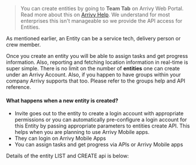 > You can create entities by going to **Team Tab** on Arrivy Web Portal. Read more about this on [Arrivy Help](https://help.arrivy.com/team-equipment). We understand for most enterprises this isn't manageable so we provide the API access for Entities.

As mentioned earlier, an Entity can be a service tech, delivery person or crew member.

Once you create an entity you will be able to assign tasks and get progress information. Also, reporting and fetching location information in real-time is super simple. There is no limit on the number of **entities** one can create under an Arrivy Account. Also, if you happen to have groups within your company Arrivy supports that too. Please refer to the groups help and API reference.

#### What happens when a new entity is created?
- Invite goes out to the entity to create a login account with appropriate permissions or you can automatically pre-configure a login account for this Entity by passing appropriate parameters to entities create API. This helps when you are planning to use Arrivy Mobile apps.
- They can login on Arrivy Mobile Apps
- You can assign tasks and get progress via APIs or Arrivy Mobile apps

Details of the entity LIST and CREATE api is below: